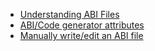 <!-- ---
content_title: ABI
link_text: ABI
--- -->

- [Understanding ABI Files](understanding-abi-files.md)
- [ABI/Code generator attributes](abi-code-generator-attributes-explained.md)
- [Manually write/edit an ABI file](manually_write_an_ABI_file_explained.md)
